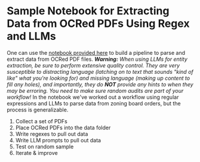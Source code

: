 # Sample Notebook for Extracting Data from OCRed PDFs Using Regex and LLMs

One can use the [notebook provided here]([https://github.com/colarusso/entity_extraction/blob/main/PDF%20Entity%20Extraction%20with%20Regex%20and%20LLMs.ipynb](https://github.com/SuffolkLITLab/entity_extraction/blob/main/PDF%20Entity%20Extraction%20with%20Regex%20and%20LLMs.ipynb)) to build a pipeline to parse and extract data from OCRed PDF files. _**Warning:** When using LLMs for entity extraction, be sure to perform extensive quality control. They are very susceptible to distracting language (latching on to text that sounds "kind of like" what you're looking for) and missing language (making up content to fill any holes), and importantly, they do **NOT** provide any hints to when they may be erroring. You need to make sure random audits are part of your workflow!_ In the notebook we've worked out a workflow using regular expressions and LLMs to parse data from zoning board orders, but the process is generalizable.

1. Collect a set of PDFs
2. Place OCRed PDFs into the data folder
3. Write regexes to pull out data
4. Write LLM prompts to pull out data
5. Test on random sample
6. Iterate & improve
